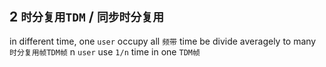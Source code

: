 ## 2 `时分复用TDM` / `同步时分复用` 
in different time, one `user` occupy all `频带` 
time be divide averagely to many `时分复用帧TDM帧` 
n `user` use `1/n` time in one `TDM帧` 
